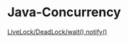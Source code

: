 # Java-Concurrency


[LiveLock/DeadLock/wait(),notify()](https://kplnosmn94.medium.com/java-multithreading-5-deadlock-livelock-and-wait-notify-16a145f800d)


